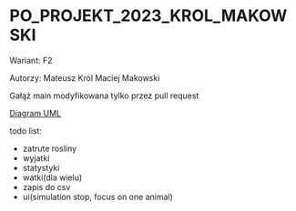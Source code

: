 # PO_PROJEKT_2023_KROL_MAKOWSKI

Wariant: F2 

Autorzy: 
Mateusz Król 
Maciej Makowski 

Gałąź main modyfikowana tylko przez pull request

[Diagram UML](UML_diagram.pdf)


todo list:  
- zatrute rosliny
- wyjatki
- statystyki
- watki(dla wielu)
- zapis do csv
- ui(simulation stop, focus on one animal)


